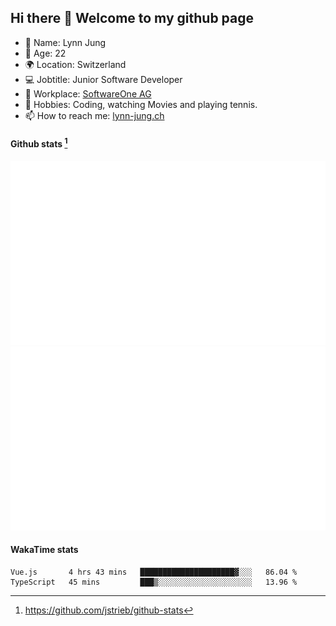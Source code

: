 ## Hi there 👋 Welcome to my github page

- 🧑 Name: Lynn Jung
- 🔞 Age: 22
- 🌍 Location: Switzerland
- 💻 Jobtitle: Junior Software Developer
- 🏢 Workplace: [SoftwareOne AG](https://www.softwareone.com/)
- 🎾 Hobbies: Coding, watching Movies and playing tennis.
- 📫 How to reach me: [lynn-jung.ch](https://lynn-jung.ch/)


#### Github stats [^1]
![](https://github.com/lynn-jung/github-stats/blob/master/generated/overview.svg)  ![](https://github.com/lynn-jung/github-stats/blob/master/generated/languages.svg)


#### WakaTime stats
<!--START_SECTION:waka-->

```text
Vue.js       4 hrs 43 mins   █████████████████████▓░░░   86.04 %
TypeScript   45 mins         ███▒░░░░░░░░░░░░░░░░░░░░░   13.96 %
```

<!--END_SECTION:waka-->

[^1]: https://github.com/jstrieb/github-stats

